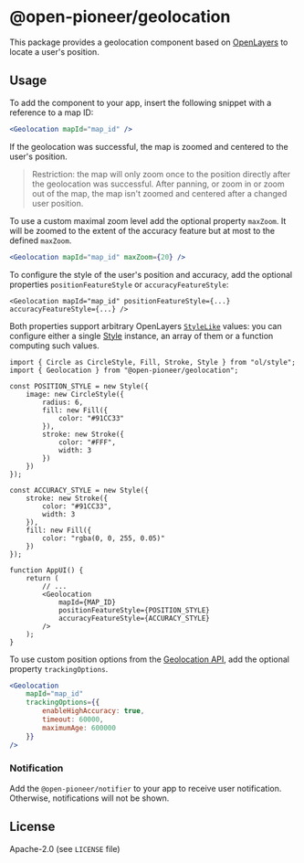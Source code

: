 # @open-pioneer/geolocation

This package provides a geolocation component based on [OpenLayers](https://openlayers.org/en/latest/apidoc/module-ol_Geolocation-Geolocation.html) to locate a user's position.

## Usage

To add the component to your app, insert the following snippet with a reference to a map ID:

```jsx
<Geolocation mapId="map_id" />
```

If the geolocation was successful, the map is zoomed and centered to the user's position.

> Restriction: the map will only zoom once to the position directly after the geolocation was successful.
> After panning, or zoom in or zoom out of the map, the map isn't zoomed and centered after a changed user position.

To use a custom maximal zoom level add the optional property `maxZoom`. It will be zoomed to the extent of the accuracy feature but at most to the defined `maxZoom`.

```jsx
<Geolocation mapId="map_id" maxZoom={20} />
```

To configure the style of the user's position and accuracy, add the optional properties `positionFeatureStyle` or `accuracyFeatureStyle`:

```tsx
<Geolocation mapId="map_id" positionFeatureStyle={...} accuracyFeatureStyle={...} />
```

Both properties support arbitrary OpenLayers [`StyleLike`](https://openlayers.org/en/latest/apidoc/module-ol_style_Style.html#~StyleLike) values: you can configure either a single [Style](https://openlayers.org/en/latest/apidoc/module-ol_style_Style.html) instance, an array of them or a function computing such values.

```tsx
import { Circle as CircleStyle, Fill, Stroke, Style } from "ol/style";
import { Geolocation } from "@open-pioneer/geolocation";

const POSITION_STYLE = new Style({
    image: new CircleStyle({
        radius: 6,
        fill: new Fill({
            color: "#91CC33"
        }),
        stroke: new Stroke({
            color: "#FFF",
            width: 3
        })
    })
});

const ACCURACY_STYLE = new Style({
    stroke: new Stroke({
        color: "#91CC33",
        width: 3
    }),
    fill: new Fill({
        color: "rgba(0, 0, 255, 0.05)"
    })
});

function AppUI() {
    return (
        // ...
        <Geolocation
            mapId={MAP_ID}
            positionFeatureStyle={POSITION_STYLE}
            accuracyFeatureStyle={ACCURACY_STYLE}
        />
    );
}
```

To use custom position options from the [Geolocation API](https://www.w3.org/TR/geolocation/#position_options_interface), add the optional property `trackingOptions`.

```jsx
<Geolocation
    mapId="map_id"
    trackingOptions={{
        enableHighAccuracy: true,
        timeout: 60000,
        maximumAge: 600000
    }}
/>
```

### Notification

Add the `@open-pioneer/notifier` to your app to receive user notification. Otherwise, notifications will not be shown.

## License

Apache-2.0 (see `LICENSE` file)
